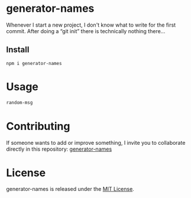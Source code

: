 
# generator-names

Whenever I start a new project, I don't know what to write for the first commit. After doing a “git init” there is technically nothing there...

## Install

```npm
npm i generator-names
```

# Usage

```bash
random-msg
```

# Contributing
If someone wants to add or improve something, I invite you to collaborate directly in this repository: [generator-names](https://github.com/Rmoreno3/generator-names)

# License
generator-names is released under the [MIT License](https://opensource.org/licenses/MIT).